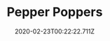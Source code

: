 ---
templateKey: blog-post
featuredpost: false
date: 2020-02-23T00:22:22.711Z
title: Pepper Poppers
description: Spicy breaded peppers filled with cheese. 
type: cooking
sellPrice: 200
energy: 130
health: 58
featuredimage: /img/Pepper_Poppers.png
tags:
  - Hot Pepper
  - Cheese
  - edible
---